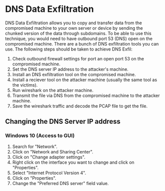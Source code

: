 # DNS Data Exfiltration

DNS Data Exfiltration allows you to copy and transfer data from the compromised machine to your own server or device by sending the chunked version of the data through subdomains. To be able to use this technique, you would need to have outbound port 53 (DNS) open on the compromised machine. There are a bunch of DNS exfiltration tools you can use. The following steps should be taken to achieve DNS Exfil:

1. Check outbound firewall settings for port an open port 53 on the compromised machine.
2. Set the DNS server IP address to the attacker's machine.
3. Install an DNS exfiltration tool on the compromised machine.
4. Install a reciever tool on the attacker machine (usually the same tool as the victims).
5. Run wireshark on the attacker machine.
6. Transmit the file via DNS from the compromised machine to the attacker machine.
7. Save the wireshark traffic and decode the PCAP file to get the file.

## Changing the DNS Server IP address

### Windows 10 (Access to GUI)

1. Search for "Network".
2. Click on "Network and Sharing Center".
3. Click on "Change adapter settings".
4. Right click on the interface you want to change and click on "Properties".
5. Select "Internet Protocol Version 4".
6. Click on "Properties".
7. Change the "Preferred DNS server" field value.